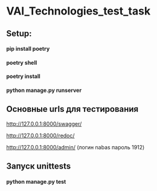 # VAI_Technologies_test_task

## Setup:

#### pip install poetry
#### poetry shell
#### poetry install
#### python manage.py runserver

## Основные urls для тестирования

http://127.0.0.1:8000/swagger/

http://127.0.0.1:8000/redoc/

http://127.0.0.1:8000/admin/ (логин nabas пароль 1912)

## Запуск unittests

#### python manage.py test
